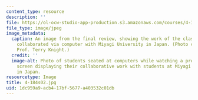```yaml
---
content_type: resource
description: ''
file: https://ol-ocw-studio-app-production.s3.amazonaws.com/courses/4-184-architectural-design-workshops-computational-design-for-housing-spring-2002/1dc959a9acb417bf5677a403532c01db_4-184s02.jpg
file_type: image/jpeg
image_metadata:
  caption: An image from the final review, showing the work of the class and how they
    collaborated via computer with Miyagi University in Japan. (Photo courtesy of
    Prof. Terry Knight.)
  credit: ''
  image-alt: Photo of students seated at computers while watching a projected computer
    screen displaying their collaborative work with students at Miyagi University
    in Japan.
resourcetype: Image
title: 4-184s02.jpg
uid: 1dc959a9-acb4-17bf-5677-a403532c01db
---
```

